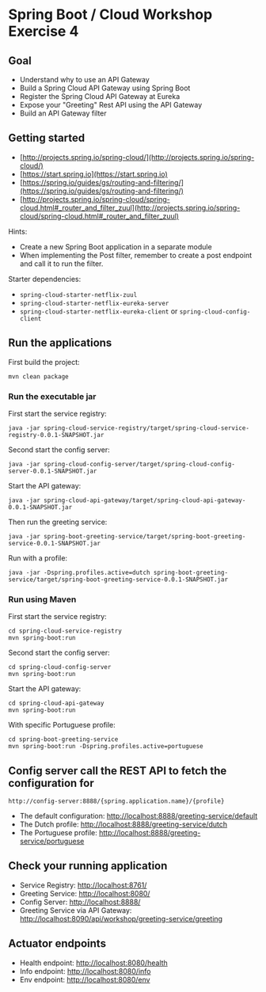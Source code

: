 # Spring Boot / Cloud Workshop Exercise 4

## Goal

* Understand why to use an API Gateway
* Build a Spring Cloud API Gateway using Spring Boot
* Register the Spring Cloud API Gateway at Eureka  
* Expose your "Greeting" Rest API using the API Gateway
* Build an API Gateway filter

## Getting started

* [http://projects.spring.io/spring-cloud/](http://projects.spring.io/spring-cloud/)
* [https://start.spring.io](https://start.spring.io)
* [https://spring.io/guides/gs/routing-and-filtering/](https://spring.io/guides/gs/routing-and-filtering/)
* [http://projects.spring.io/spring-cloud/spring-cloud.html#_router_and_filter_zuul](http://projects.spring.io/spring-cloud/spring-cloud.html#_router_and_filter_zuul)

Hints:

* Create a new Spring Boot application in a separate module
* When implementing the Post filter, remember to create a post endpoint 
and call it to run the filter.

Starter dependencies:

* `spring-cloud-starter-netflix-zuul`
* `spring-cloud-starter-netflix-eureka-server`
* `spring-cloud-starter-netflix-eureka-client` or `spring-cloud-config-client`

## Run the applications

First build the project:

```
mvn clean package
```

### Run the executable jar

First start the service registry: 

```
java -jar spring-cloud-service-registry/target/spring-cloud-service-registry-0.0.1-SNAPSHOT.jar
```

Second start the config server:

```
java -jar spring-cloud-config-server/target/spring-cloud-config-server-0.0.1-SNAPSHOT.jar
```

Start the API gateway:

```
java -jar spring-cloud-api-gateway/target/spring-cloud-api-gateway-0.0.1-SNAPSHOT.jar
```

Then run the greeting service:

```
java -jar spring-boot-greeting-service/target/spring-boot-greeting-service-0.0.1-SNAPSHOT.jar
```

Run with a profile:

```
java -jar -Dspring.profiles.active=dutch spring-boot-greeting-service/target/spring-boot-greeting-service-0.0.1-SNAPSHOT.jar
```

### Run using Maven

First start the service registry:

```
cd spring-cloud-service-registry
mvn spring-boot:run
```

Second start the config server:

```
cd spring-cloud-config-server
mvn spring-boot:run
```

Start the API gateway:

```
cd spring-cloud-api-gateway
mvn spring-boot:run
```

With specific Portuguese profile:

```
cd spring-boot-greeting-service
mvn spring-boot:run -Dspring.profiles.active=portuguese
```

## Config server call the REST API to fetch the configuration for

`http://config-server:8888/{spring.application.name}/{profile}`

* The default configuration: [http://localhost:8888/greeting-service/default](http://localhost:8888/greeting-service/default)
* The Dutch profile: [http://localhost:8888/greeting-service/dutch](http://localhost:8888/greeting-service/dutch)
* The Portuguese profile: [http://localhost:8888/greeting-service/portuguese](http://localhost:8888/greeting-service/portuguese)

## Check your running application

* Service Registry: [http://localhost:8761/](http://localhost:8761/)
* Greeting Service: [http://localhost:8080/](http://localhost:8080/)
* Config Server: [http://localhost:8888/](http://localhost:8888/)
* Greeting Service via API Gateway: [http://localhost:8090/api/workshop/greeting-service/greeting](http://localhost:8090/api/workshop/greeting-service/greeting)

## Actuator endpoints

* Health endpoint: [http://localhost:8080/health](http://localhost:8080/health)
* Info endpoint: [http://localhost:8080/info](http://localhost:8080/info)
* Env endpoint: [http://localhost:8080/env](http://localhost:8080/env)

